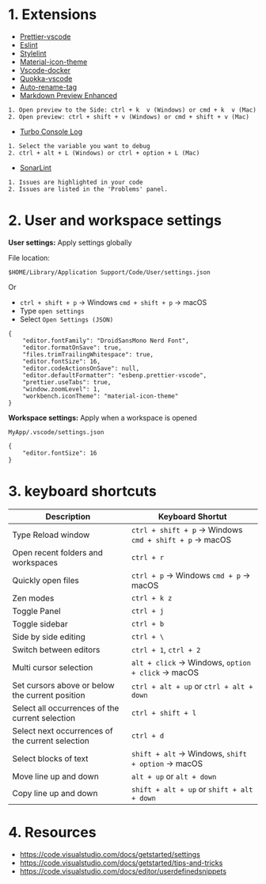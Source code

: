 # 1. Extensions

- [Prettier-vscode](https://marketplace.visualstudio.com/items?itemName=esbenp.prettier-vscode)
- [Eslint](https://marketplace.visualstudio.com/items?itemName=dbaeumer.vscode-eslint)
- [Stylelint](https://marketplace.visualstudio.com/items?itemName=stylelint.vscode-stylelint)
- [Material-icon-theme](https://marketplace.visualstudio.com/items?itemName=PKief.material-icon-theme)
- [Vscode-docker](https://marketplace.visualstudio.com/items?itemName=ms-azuretools.vscode-docker)
- [Quokka-vscode](https://marketplace.visualstudio.com/items?itemName=WallabyJs.quokka-vscode)
- [Auto-rename-tag](https://marketplace.visualstudio.com/items?itemName=formulahendry.auto-rename-tag)
- [Markdown Preview Enhanced](https://marketplace.visualstudio.com/items?itemName=shd101wyy.markdown-preview-enhanced)
```
1. Open preview to the Side: ctrl + k  v (Windows) or cmd + k  v (Mac)
2. Open preview: ctrl + shift + v (Windows) or cmd + shift + v (Mac)
```
- [Turbo Console Log](https://marketplace.visualstudio.com/items?itemName=ChakrounAnas.turbo-console-log)
```
1. Select the variable you want to debug
2. ctrl + alt + L (Windows) or ctrl + option + L (Mac)
 ```
 - [SonarLint](https://marketplace.visualstudio.com/items?itemName=SonarSource.sonarlint-vscode)
 ```
 1. Issues are highlighted in your code
 2. Issues are listed in the 'Problems' panel.
 ```

# 2. User and workspace settings

<b>User settings:</b> Apply settings globally

File location:

`$HOME/Library/Application Support/Code/User/settings.json`

Or 
- `ctrl + shift + p` -> Windows `cmd + shift + p` -> macOS
- Type `open settings`
- Select `Open Settings (JSON)`

```
{
	"editor.fontFamily": "DroidSansMono Nerd Font",
	"editor.formatOnSave": true,
	"files.trimTrailingWhitespace": true,
	"editor.fontSize": 16,
	"editor.codeActionsOnSave": null,
	"editor.defaultFormatter": "esbenp.prettier-vscode",
	"prettier.useTabs": true,
	"window.zoomLevel": 1,
	"workbench.iconTheme": "material-icon-theme"
}
```

<b>Workspace settings:</b> Apply when a workspace is opened

`MyApp/.vscode/settings.json`

```
{
	"editor.fontSize": 16
}
```

# 3. keyboard shortcuts

|Description | Keyboard Shortut |
| -----------|------------------|
| Type Reload window                              | `ctrl + shift + p` -> Windows `cmd + shift + p` -> macOS    |
| Open recent folders and workspaces              | `ctrl + r`                                                  |
| Quickly open files                              | `ctrl + p` -> Windows  `cmd + p` -> macOS                   |
| Zen modes                                       | `ctrl + k z`                                                |
| Toggle Panel                                    | `ctrl + j`                                                  |
| Toggle sidebar                                  | `ctrl + b`                                                  |
| Side by side editing                            | `ctrl + \`                                                  |
| Switch between editors                          | `ctrl + 1`, `ctrl + 2`                                      |
| Multi cursor selection                          | `alt + click` -> Windows, `option + click` -> macOS         |
| Set cursors above or below the current position | `ctrl + alt + up` or `ctrl + alt + down`                    |
| Select all occurrences of the current selection | `ctrl + shift + l`                                          |
| Select next occurrences of the current selection| `ctrl + d`                                                  |
| Select blocks of text                           | `shift + alt` -> Windows, `shift + option` -> macOS         |
| Move line up and down                           | `alt + up` or `alt + down`                                  |
| Copy line up and down                           | `shift + alt + up` or `shift + alt + down`                  |

# 4. Resources
- https://code.visualstudio.com/docs/getstarted/settings
- https://code.visualstudio.com/docs/getstarted/tips-and-tricks
- https://code.visualstudio.com/docs/editor/userdefinedsnippets
